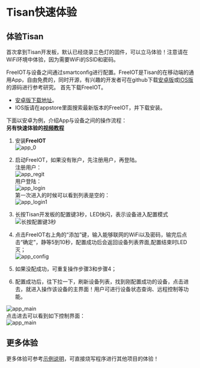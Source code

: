 # Tisan快速体验  

## 体验Tisan  
首次拿到Tisan开发板，默认已经烧录三色灯的固件，可以立马体验！注意请在WiFi环境中体验，因为需要WiFi的SSID和密码。 

FreeIOT与设备之间通过smartconfig进行配置。FreeIOT是Tisan的在移动端的通用App，自由免费的，同时开源，有兴趣的开发者可在github下载[安卓版](https://github.com/PandoCloud/freeiot-android)或[IOS版](https://github.com/PandoCloud/freeiot-ios)的源码进行参考研究。
首先下载FreeIOT。  
- [安卓版下载地址](http://shouji.baidu.com/software/item?docid=7996553&from=as&qq-pf-to=pcqq.discussion)。  
- IOS版请在appstore里面搜索最新版本的FreeIOT，并下载安装。   
  

   
下面以安卓为例，介绍App与设备之间的操作流程：  
**另有快速体验的[视频教程](http://v.youku.com/v_show/id_XMTM2NDQyNjM4NA==.html?from=y1.7-1.2)**  
      
1. 安装**FreeIOT**  
![app_0](image/app_0.png)    
  
2. 启动FreeIOT，如果没有账户，先注册用户，再登陆。  
注册用户：     
![app_regit](image/app_regit.png)  
用户登陆：    
![app_login](image/app_login.png)  
第一次进入的时候可以看到列表是空的：  
![app_login1](image/app_m11.png)  
    
3. 长按Tisan开发板的配置键3秒，LED快闪，表示设备进入配置模式   
![长按配置键3秒](image/peiz1.png)  
  
4. 点击FreeIOT右上角的“添加”键，输入能够联网的WiFi以及密码，输完后点击“确定”，静等5到10秒，配置成功后会返回设备列表界面,配置结束时LED灭；  
![app_config](image/app_config.png)  
  
5. 如果没配成功，可重复操作步骤3和步骤4；  
6. 配置成功后，往下拉一下，刷新设备列表，找到刚配置成功的设备，点击进去，就进入操作该设备的主界面！用户可进行设备状态查询、远程控制等功能。   

![app_main](image/app_m21.png)  
点击进去可以看到如下控制界面：  
![app_main](image/app_m31.png)  

## 更多体验  
更多体验可参考[示例说明](demo.md)，可直接烧写程序进行其他项目的体验！  
 







